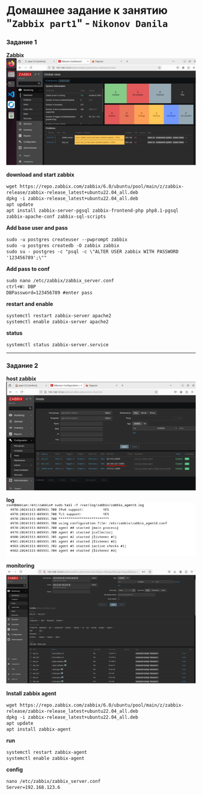 # Домашнее задание к занятию "`Zabbix part1`" - `Nikonov Danila`

### Задание 1

**Zabbix**
![zabbix](5305282361983890317.jpg)


**download and start zabbix**
```
wget https://repo.zabbix.com/zabbix/6.0/ubuntu/pool/main/z/zabbix-release/zabbix-release_latest+ubuntu22.04_all.deb 
dpkg -i zabbix-release_latest+ubuntu22.04_all.deb 
apt update
apt install zabbix-server-pgsql zabbix-frontend-php php8.1-pgsql zabbix-apache-conf zabbix-sql-scripts
```
**Add base user and pass**
```
sudo -u postgres createuser --pwprompt zabbix
sudo -u postgres createdb -O zabbix zabbix
sudo su - postgres -c "psql -c \"ALTER USER zabbix WITH PASSWORD '123456789';\""
```
**Add pass to conf**
```
sudo nano /etc/zabbix/zabbix_server.conf
ctrl+W: DBP
DBPassword=123456789 #enter pass
```
**restart and enable** 
```
systemctl restart zabbix-server apache2 
systemctl enable zabbix-server apache2
```
**status** 
```
systemctl status zabbix-server.service
```

---

### Задание 2



**host zabbix**
![server](5307534161797571732.jpg)



**log**
![log](5307534161797571771.jpg)



**monitoring**
![monitor](5307534161797571778.jpg)




**Install zabbix agent**
```
wget https://repo.zabbix.com/zabbix/6.0/ubuntu/pool/main/z/zabbix-release/zabbix-release_latest+ubuntu22.04_all.deb 
dpkg -i zabbix-release_latest+ubuntu22.04_all.deb 
apt update
apt install zabbix-agent
```
**run**
```
systemctl restart zabbix-agent 
systemctl enable zabbix-agent
```

**config**
```
nano /etc/zabbix/zabbix_server.conf
Server=192.168.123.6
```
